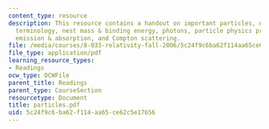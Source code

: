 ```yaml
---
content_type: resource
description: This resource contains a handout on important particles, nuclear physics
  terminology, nest mass & binding energy, photons, particle physics processes, photon
  emission & absorption, and Compton scattering.
file: /media/courses/8-033-relativity-fall-2006/5c24f9c6ba62f114aa65ce62c5e17656_particles.pdf
file_type: application/pdf
learning_resource_types:
- Readings
ocw_type: OCWFile
parent_title: Readings
parent_type: CourseSection
resourcetype: Document
title: particles.pdf
uid: 5c24f9c6-ba62-f114-aa65-ce62c5e17656
---
```

